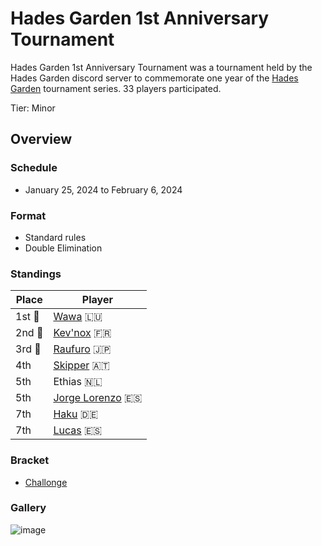 # Hades Garden 1st Anniversary Tournament

Hades Garden 1st Anniversary Tournament was a tournament held by the Hades Garden discord server to commemorate one year of the [Hades Garden](hgmain.md) tournament series.
33 players participated.

Tier: Minor

## Overview

### Schedule
- January 25, 2024 to February 6, 2024

### Format
- Standard rules
- Double Elimination

### Standings

|Place|Player|
|-|-|
|1st :1st_place_medal:|[Wawa](../../players/luxembourger/wawa.md) :luxembourg:|
|2nd :2nd_place_medal:|[Kev'nox](../../players/french/kevnox.md) :fr:|
|3rd :3rd_place_medal:|[Raufuro](../../players/japanese/raufuro.md) :jp:|
|4th|[Skipper](../../players/austrian/skipper.md) :austria:|
|5th|Ethias :netherlands:|
|5th|[Jorge Lorenzo](../../players/spanish/jorge.md) :es:|
|7th|[Haku](../../players/german/haku.md) :de:|
|7th|[Lucas](../../players/spanish/lucas.md) :es:|

### Bracket
- [Challonge](https://challonge.com/2owrvye9)

### Gallery

![image](https://github.com/inabikarilibrary/inalib/assets/110833255/433a2f6d-5a14-4922-9ea4-6538801e3032)
